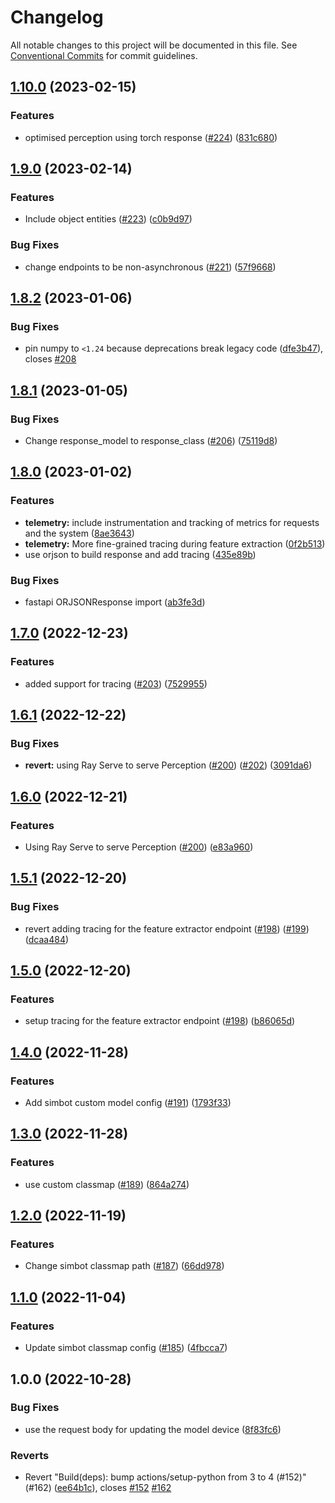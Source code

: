 # Changelog

All notable changes to this project will be documented in this file. See
[Conventional Commits](https://conventionalcommits.org) for commit guidelines.

## [1.10.0](https://github.com/emma-simbot/perception/compare/v1.9.0...v1.10.0) (2023-02-15)


### Features

* optimised perception using torch response ([#224](https://github.com/emma-simbot/perception/issues/224)) ([831c680](https://github.com/emma-simbot/perception/commit/831c6800a8210dfa64ef53d00741c28d912ffbfb))

## [1.9.0](https://github.com/emma-simbot/perception/compare/v1.8.2...v1.9.0) (2023-02-14)


### Features

* Include object entities ([#223](https://github.com/emma-simbot/perception/issues/223)) ([c0b9d97](https://github.com/emma-simbot/perception/commit/c0b9d974c9acd0a97e71c7b643e920df9dac50bf))


### Bug Fixes

* change endpoints to be non-asynchronous ([#221](https://github.com/emma-simbot/perception/issues/221)) ([57f9668](https://github.com/emma-simbot/perception/commit/57f9668aaa899d5932ff13f3cab629cbc701d220))

## [1.8.2](https://github.com/emma-simbot/perception/compare/v1.8.1...v1.8.2) (2023-01-06)


### Bug Fixes

* pin numpy to `<1.24` because deprecations break legacy code ([dfe3b47](https://github.com/emma-simbot/perception/commit/dfe3b47dda8518c3ab9376aba732be8fda6af3f0)), closes [#208](https://github.com/emma-simbot/perception/issues/208)

## [1.8.1](https://github.com/emma-simbot/perception/compare/v1.8.0...v1.8.1) (2023-01-05)


### Bug Fixes

* Change response_model to response_class ([#206](https://github.com/emma-simbot/perception/issues/206)) ([75119d8](https://github.com/emma-simbot/perception/commit/75119d89277ad72d5527801f6110e4c074db0438))

## [1.8.0](https://github.com/emma-simbot/perception/compare/v1.7.0...v1.8.0) (2023-01-02)


### Features

* **telemetry:** include instrumentation and tracking of metrics for requests and the system ([8ae3643](https://github.com/emma-simbot/perception/commit/8ae3643db9bcb85d3c2ca4b853094da0487a4a5b))
* **telemetry:** More fine-grained tracing during feature extraction ([0f2b513](https://github.com/emma-simbot/perception/commit/0f2b513a3c045db0c2f35c4493067d3815eb9c1d))
* use orjson to build response and add tracing ([435e89b](https://github.com/emma-simbot/perception/commit/435e89b47cd40ed8883eb070c434d87c64d365d2))


### Bug Fixes

* fastapi ORJSONResponse import ([ab3fe3d](https://github.com/emma-simbot/perception/commit/ab3fe3d912e74299f2336395851f06fcd4d8b9df))

## [1.7.0](https://github.com/emma-simbot/perception/compare/v1.6.1...v1.7.0) (2022-12-23)


### Features

* added support for tracing ([#203](https://github.com/emma-simbot/perception/issues/203)) ([7529955](https://github.com/emma-simbot/perception/commit/7529955c3e39101c1618f1499ea5238ebd98d61f))

## [1.6.1](https://github.com/emma-simbot/perception/compare/v1.6.0...v1.6.1) (2022-12-22)


### Bug Fixes

* **revert:** using Ray Serve to serve Perception ([#200](https://github.com/emma-simbot/perception/issues/200)) ([#202](https://github.com/emma-simbot/perception/issues/202)) ([3091da6](https://github.com/emma-simbot/perception/commit/3091da6a25ca86cf66281884e73757ab9adb2445))

## [1.6.0](https://github.com/emma-simbot/perception/compare/v1.5.1...v1.6.0) (2022-12-21)


### Features

* Using Ray Serve to serve Perception ([#200](https://github.com/emma-simbot/perception/issues/200)) ([e83a960](https://github.com/emma-simbot/perception/commit/e83a9602badbf60df1fc7741a668d2ca34508f3b))

## [1.5.1](https://github.com/emma-simbot/perception/compare/v1.5.0...v1.5.1) (2022-12-20)


### Bug Fixes

* revert adding tracing for the feature extractor endpoint ([#198](https://github.com/emma-simbot/perception/issues/198)) ([#199](https://github.com/emma-simbot/perception/issues/199)) ([dcaa484](https://github.com/emma-simbot/perception/commit/dcaa484ac233130f8c809846d00296160e7491ea))

## [1.5.0](https://github.com/emma-simbot/perception/compare/v1.4.0...v1.5.0) (2022-12-20)


### Features

* setup tracing for the feature extractor endpoint ([#198](https://github.com/emma-simbot/perception/issues/198)) ([b86065d](https://github.com/emma-simbot/perception/commit/b86065d41435cb943fd14f2e423eabf9ac44482e))

## [1.4.0](https://github.com/emma-simbot/perception/compare/v1.3.0...v1.4.0) (2022-11-28)


### Features

* Add simbot custom model config ([#191](https://github.com/emma-simbot/perception/issues/191)) ([1793f33](https://github.com/emma-simbot/perception/commit/1793f33a10c65d542b01f416b2dbfdfb87847ba5))

## [1.3.0](https://github.com/emma-simbot/perception/compare/v1.2.0...v1.3.0) (2022-11-28)


### Features

* use custom classmap ([#189](https://github.com/emma-simbot/perception/issues/189)) ([864a274](https://github.com/emma-simbot/perception/commit/864a2749cbb168f96681d8790edbce424b0f0269))

## [1.2.0](https://github.com/emma-simbot/perception/compare/v1.1.0...v1.2.0) (2022-11-19)


### Features

* Change simbot classmap path ([#187](https://github.com/emma-simbot/perception/issues/187)) ([66dd978](https://github.com/emma-simbot/perception/commit/66dd9788b67b1f1af372a90973ff1e67c327f0b6))

## [1.1.0](https://github.com/emma-simbot/perception/compare/v1.0.0...v1.1.0) (2022-11-04)


### Features

* Update simbot classmap config ([#185](https://github.com/emma-simbot/perception/issues/185)) ([4fbcca7](https://github.com/emma-simbot/perception/commit/4fbcca7dc89f3efccd9104748f624ed4d486a72c))

## 1.0.0 (2022-10-28)


### Bug Fixes

* use the request body for updating the model device ([8f83fc6](https://github.com/emma-simbot/perception/commit/8f83fc6567b9a77f739826d14e2f6856deebddfe))


### Reverts

* Revert "Build(deps): bump actions/setup-python from 3 to 4 (#152)" (#162) ([ee64b1c](https://github.com/emma-simbot/perception/commit/ee64b1c14e8657e1d0ceb0d1314e2e0db017bbc7)), closes [#152](https://github.com/emma-simbot/perception/issues/152) [#162](https://github.com/emma-simbot/perception/issues/162)
